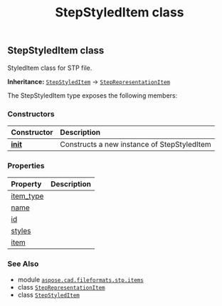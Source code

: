 ﻿---
title: StepStyledItem class
second_title: Aspose.CAD for Python via .NET API References
description: 
type: docs
weight: 640
url: /python-net/aspose.cad.fileformats.stp.items/stepstyleditem/
is_root: false
---

## StepStyledItem class

StyledItem class for STP file.



**Inheritance:** [`StepStyledItem`](/cad/python-net/aspose.cad.fileformats.stp.items/stepstyleditem) → 
[`StepRepresentationItem`](/cad/python-net/aspose.cad.fileformats.stp.items/steprepresentationitem)



The StepStyledItem type exposes the following members:

### Constructors
| Constructor | Description |
| :- | :- |
| [__init__](/cad/python-net/aspose.cad.fileformats.stp.items/stepstyleditem/__init__/#str-System.Collections.Generic.List<StepPresentationStyleAssignment>-aspose.cad.fileformats.stp.items.StepRepresentationItem) | Constructs a new instance of StepStyledItem |


### Properties
| Property | Description |
| :- | :- |
| [item_type](/cad/python-net/aspose.cad.fileformats.stp.items/stepstyleditem/item_type) |  |
| [name](/cad/python-net/aspose.cad.fileformats.stp.items/stepstyleditem/name) |  |
| [id](/cad/python-net/aspose.cad.fileformats.stp.items/stepstyleditem/id) |  |
| [styles](/cad/python-net/aspose.cad.fileformats.stp.items/stepstyleditem/styles) |  |
| [item](/cad/python-net/aspose.cad.fileformats.stp.items/stepstyleditem/item) |  |



### See Also
* module [`aspose.cad.fileformats.stp.items`](..)
* class [`StepRepresentationItem`](/cad/python-net/aspose.cad.fileformats.stp.items/steprepresentationitem)
* class [`StepStyledItem`](/cad/python-net/aspose.cad.fileformats.stp.items/stepstyleditem)
